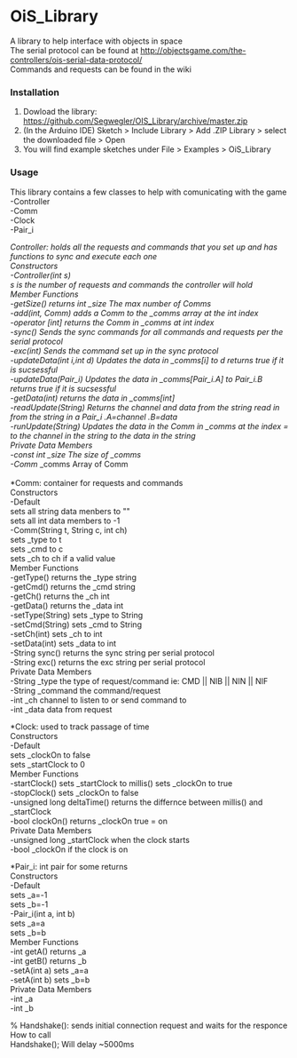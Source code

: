 # OiS_Library
A library to help interface with objects in space <br>
The serial protocol can be found at http://objectsgame.com/the-controllers/ois-serial-data-protocol/ <br>
Commands and requests can be found in the wiki <br> 

### Installation
1. Dowload the library: https://github.com/Segwegler/OIS_Library/archive/master.zip
2. (In the Arduino IDE) Sketch > Include Library > Add .ZIP Library > select the downloaded file > Open
3. You will find example sketches under File > Examples > OiS_Library

### Usage
This library contains a few classes to help with comunicating with the game <br>
-Controller <br>
-Comm <br>
-Clock <br>
-Pair_i <br>

*Controller: holds all the requests and commands that you set up and has functions to sync and execute each one <br>
  Constructors <br>
    -Controller(int s) <br>
      s is the number of requests and commands the controller will hold <br>
  Member Functions <br>
    -getSize() returns int _size  The max number of Comms <br>
    -add(int, Comm) adds a Comm to the _comms array at the int index <br>
    -operator [int] returns the Comm in _comms at int index <br>
    -sync() Sends the sync commands for all commands and requests per the serial protocol  <br>
    -exc(int) Sends the command set up in the sync protocol <br>
    -updateData(int i,int d) Updates the data in _comms[i] to d returns true if it is sucsessful <br>
    -updateData(Pair_i) Updates the data in _comms[Pair_i.A] to Pair_i.B returns true if it is sucsessful <br>
    -getData(int) returns the data in _comms[int] <br>
    -readUpdate(String) Returns the channel and data from the string read in from the string in a Pair_i .A=channel .B=data <br>
    -runUpdate(String) Updates the data in the Comm in _comms at the index = to the channel in the string to the data in the string <br>
  Private Data Members <br>
    -const int _size The size of _comms <br>
    -Comm* _comms Array of Comm <br>
       <br>
*Comm: container for requests and commands <br>
  Constructors <br>
    -Default <br>
      sets all string data menbers to "" <br>
      sets all int data members to -1 <br>
    -Comm(String t, String c, int ch) <br>
      sets _type to t <br>
      sets _cmd to c <br>
      sets _ch to ch if a valid value <br>
  Member Functions  <br>
    -getType() returns the _type string <br>
    -getCmd() returns the _cmd string <br>
    -getCh()  returns the _ch int <br> 
    -getData() returns the _data int <br>
    -setType(String) sets _type to String <br>
    -setCmd(String) sets _cmd to String <br>
    -setCh(int) sets _ch to int <br>
    -setData(int) sets _data to int <br>
    -String sync() returns the sync string per serial protocol <br>
    -String exc()  returns the exc string per serial protocol <br>
  Private Data Members <br>
    -String _type the type of request/command  ie: CMD || NIB || NIN || NIF <br>
    -String _command the command/request <br> 
    -int _ch channel to listen to or send command to <br>
    -int _data data from request <br>
    
*Clock: used to track passage of time <br>
  Constructors <br>
    -Default <br>
      sets _clockOn to false <br>
      sets _startClock to 0 <br>
  Member Functions <br>
    -startClock() sets _startClock to millis() sets _clockOn to true <br>
    -stopClock() sets _clockOn to false <br>
    -unsigned long deltaTime() returns the differnce between millis() and _startClock <br>
    -bool clockOn() returns _clockOn true = on <br>
  Private Data Members <br>
    -unsigned long _startClock when the clock starts <br>
    -bool _clockOn if the clock is on <br>
    
*Pair_i: int pair for some returns <br>
  Constructors <br>
    -Default <br>
      sets _a=-1 <br>
      sets _b=-1 <br>
    -Pair_i(int a, int b) <br>
      sets _a=a <br>
      sets _b=b <br>
  Member Functions <br>
    -int getA() returns _a <br>
    -int getB() returns _b <br>
    -setA(int a) sets _a=a <br>
    -setA(int b) sets _b=b <br>
  Private Data Members <br>
    -int _a <br>
    -int _b <br>
    
% Handshake(): sends initial connection request and waits for the responce <br>
  How to call <br>
    Handshake();  Will delay ~5000ms <br>
      
      
    
     
      
      
      
      
      
